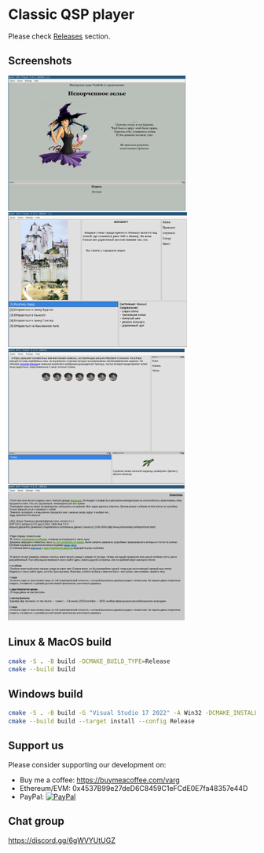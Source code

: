 # Classic QSP player

Please check [Releases](https://github.com/QSPFoundation/qspgui/releases) section.

## Screenshots

<img alt="Screenshot 1" src="screenshots/example1.png" height="275px" /> <img alt="Screenshot 2" src="screenshots/example2.png" height="275px" />
<img alt="Screenshot 3" src="screenshots/example3.png" height="275px" /> <img alt="Screenshot 4" src="screenshots/example4.png" height="275px" />

## Linux & MacOS build

```bash
cmake -S . -B build -DCMAKE_BUILD_TYPE=Release
cmake --build build
```

## Windows build

```bash
cmake -S . -B build -G "Visual Studio 17 2022" -A Win32 -DCMAKE_INSTALL_PREFIX=out
cmake --build build --target install --config Release
```

## Support us

Please consider supporting our development on:
* Buy me a coffee: https://buymeacoffee.com/varg
* Ethereum/EVM: 0x4537B99e27deD6C8459C1eFCdE0E7fa48357e44D
* PayPal: [![PayPal](https://www.paypalobjects.com/en_US/i/btn/btn_donateCC_LG.gif)](https://www.paypal.com/donate/?hosted_button_id=RB8B6EQW4FW6N)

## Chat group

https://discord.gg/6gWVYUtUGZ
